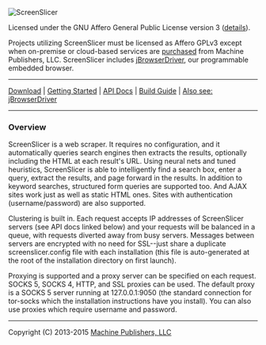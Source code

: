 ![ScreenSlicer](https://cloud.githubusercontent.com/assets/5241490/5335194/a4769852-7e72-11e4-951e-bba57afaa1d0.png)

Licensed under the GNU Affero General Public License version 3 ([details](https://raw.githubusercontent.com/MachinePublishers/ScreenSlicer/master/LICENSE)).

Projects utilizing ScreenSlicer must be licensed as Affero GPLv3 except when on-premise or cloud-based services are [purchased](https://screenslicer.com/pricing) from Machine Publishers, LLC. ScreenSlicer includes [jBrowserDriver](https://github.com/MachinePublishers/jBrowserDriver), our programmable embedded browser.

- - -

[Download](https://github.com/MachinePublishers/ScreenSlicer/releases/latest) | [Getting Started](https://github.com/MachinePublishers/ScreenSlicer/wiki/ScreenSlicer-Installation) | [API Docs](https://github.com/MachinePublishers/ScreenSlicer/wiki/ScreenSlicer-API) | [Build Guide](https://github.com/MachinePublishers/ScreenSlicer/wiki/Building-ScreenSlicer) | [Also see: jBrowserDriver](https://github.com/MachinePublishers/jBrowserDriver)

- - -

### Overview

ScreenSlicer is a web scraper. It requires no configuration, and it automatically queries search engines then extracts the results, optionally including the HTML at each result's URL. Using neural nets and tuned heuristics, ScreenSlicer is able to intelligently find a search box, enter a query, extract the results, and page forward in the results. In addition to keyword searches, structured form queries are supported too. And AJAX sites work just as well as static HTML ones. Sites with authentication (username/password) are also supported.

Clustering is built in. Each request accepts IP addresses of ScreenSlicer servers (see API docs linked below) and your requests will be balanced in a queue, with requests diverted away from busy servers. Messages between servers are encrypted with no need for SSL--just share a duplicate screenslicer.config file with each installation (this file is auto-generated at the root of the installation directory on first launch).

Proxying is supported and a proxy server can be specified on each request. SOCKS 5, SOCKS 4, HTTP, and SSL proxies can be used. The default proxy is a SOCKS 5 server running at 127.0.0.1:9050 (the standard connection for tor-socks which the installation instructions have you install). You can also use proxies which require username and password.

- - -

Copyright (C) 2013-2015 [Machine Publishers, LLC](https://machinepublishers.com)